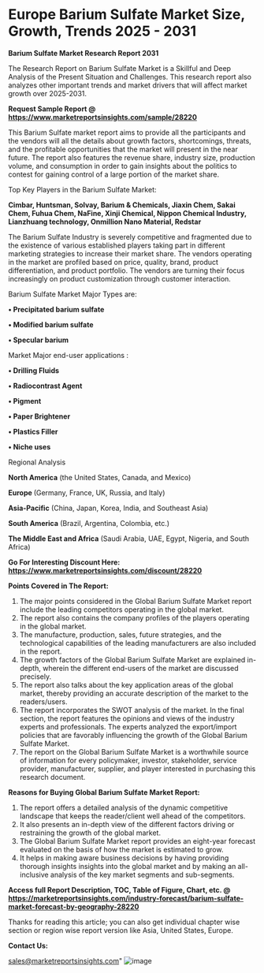 # Europe Barium Sulfate Market Size, Growth, Trends 2025 - 2031

<strong>Barium Sulfate Market Research Report 2031</strong>

The Research Report on Barium Sulfate Market is a Skillful and Deep Analysis of the Present Situation and Challenges. This research report also analyzes other important trends and market drivers that will affect market growth over 2025-2031.

<strong>Request Sample Report @ <a href=https://www.marketreportsinsights.com/sample/28220>https://www.marketreportsinsights.com/sample/28220</a></strong>

This Barium Sulfate market report aims to provide all the participants and the vendors will all the details about growth factors, shortcomings, threats, and the profitable opportunities that the market will present in the near future. The report also features the revenue share, industry size, production volume, and consumption in order to gain insights about the politics to contest for gaining control of a large portion of the market share.

Top Key Players in the Barium Sulfate Market:

<strong>Cimbar, Huntsman, Solvay, Barium & Chemicals, Jiaxin Chem, Sakai Chem, Fuhua Chem, NaFine, Xinji Chemical, Nippon Chemical Industry, Lianzhuang technology, Onmillion Nano Material, Redstar</strong>

The Barium Sulfate Industry is severely competitive and fragmented due to the existence of various established players taking part in different marketing strategies to increase their market share. The vendors operating in the market are profiled based on price, quality, brand, product differentiation, and product portfolio. The vendors are turning their focus increasingly on product customization through customer interaction.

Barium Sulfate Market Major Types are:

<strong>• Precipitated barium sulfate

• Modified barium sulfate

• Specular barium</strong>

Market Major end-user applications :

<strong>• Drilling Fluids

• Radiocontrast Agent

• Pigment

• Paper Brightener

• Plastics Filler

• Niche uses</strong>

Regional Analysis

</u><strong><b>North America</b></strong> (the United States, Canada, and Mexico)

<strong><b>Europe </b></strong>(Germany, France, UK, Russia, and Italy)

<strong><b>Asia-Pacific</b></strong> (China, Japan, Korea, India, and Southeast Asia)

<strong><b>South America</b></strong> (Brazil, Argentina, Colombia, etc.)

<strong><b>The Middle East and Africa</b></strong> (Saudi Arabia, UAE, Egypt, Nigeria, and South Africa)

<strong>Go For Interesting Discount Here: <a href=https://www.marketreportsinsights.com/discount/28220>https://www.marketreportsinsights.com/discount/28220</a></strong>

<strong>Points Covered in The Report:</strong>
<ol>
  <li>The major points considered in the Global Barium Sulfate Market report include the leading competitors operating in the global market.</li>
  <li>The report also contains the company profiles of the players operating in the global market.</li>
  <li>The manufacture, production, sales, future strategies, and the technological capabilities of the leading manufacturers are also included in the report.</li>
  <li>The growth factors of the Global Barium Sulfate Market are explained in-depth, wherein the different end-users of the market are discussed precisely.</li>
  <li>The report also talks about the key application areas of the global market, thereby providing an accurate description of the market to the readers/users.</li>
  <li>The report incorporates the SWOT analysis of the market. In the final section, the report features the opinions and views of the industry experts and professionals. The experts analyzed the export/import policies that are favorably influencing the growth of the Global Barium Sulfate Market.</li>
  <li>The report on the Global Barium Sulfate Market is a worthwhile source of information for every policymaker, investor, stakeholder, service provider, manufacturer, supplier, and player interested in purchasing this research document.</li>
</ol>
<strong>Reasons for Buying Global Barium Sulfate Market Report:</strong>

<ol>
  <li>The report offers a detailed analysis of the dynamic competitive landscape that keeps the reader/client well ahead of the competitors.</li>
  <li>It also presents an in-depth view of the different factors driving or restraining the growth of the global market.</li>
  <li>The Global Barium Sulfate Market report provides an eight-year forecast evaluated on the basis of how the market is estimated to grow.</li>
  <li>It helps in making aware business decisions by having providing thorough insights insights into the global market and by making an all-inclusive analysis of the key market segments and sub-segments.</li>
</ol>
<strong>Access full Report Description, TOC, Table of Figure, Chart, etc. @ <a href=https://marketreportsinsights.com/industry-forecast/barium-sulfate-market-forecast-by-geography-28220>https://marketreportsinsights.com/industry-forecast/barium-sulfate-market-forecast-by-geography-28220</a></strong>


Thanks for reading this article; you can also get individual chapter wise section or region wise report version like Asia, United States, Europe.

<strong>Contact Us:</strong>

sales@marketreportsinsights.com"
![image](https://github.com/user-attachments/assets/520e4f43-7bd3-4bdc-ac08-7bd8c3e65543)
